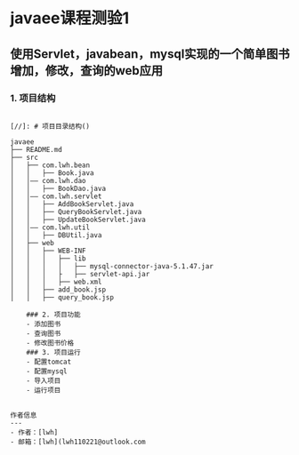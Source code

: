 # javaee课程测验1
## 使用Servlet，javabean，mysql实现的一个简单图书增加，修改，查询的web应用
### 1. 项目结构
```

[//]: # 项目目录结构()
```
    javaee
    ├── README.md
    ├── src
    │   ├── com.lwh.bean
    │   │   ├── Book.java
    │   │—— com.lwh.dao
    │   │   ├── BookDao.java
    │   │—— com.lwh.servlet
    │   │   ├── AddBookServlet.java
    │   │   ├── QueryBookServlet.java
    │   │   ├── UpdateBookServlet.java
    │   │—— com.lwh.util
    │   │   ├── DBUtil.java
    │   ├── web
    │   │   ├── WEB-INF
    │   │   │   ├── lib
    │   │   │   │   ├── mysql-connector-java-5.1.47.jar
    │   │   │   ├   ├── servlet-api.jar
    │   │   │   ├── web.xml
    │   │   ├── add_book.jsp
    │   │   ├── query_book.jsp

```
    ### 2. 项目功能
    - 添加图书
    - 查询图书
    - 修改图书价格
    ### 3. 项目运行
    - 配置tomcat
    - 配置mysql
    - 导入项目
    - 运行项目


作者信息
---
- 作者：[lwh]
- 邮箱：[lwh](lwh110221@outlook.com